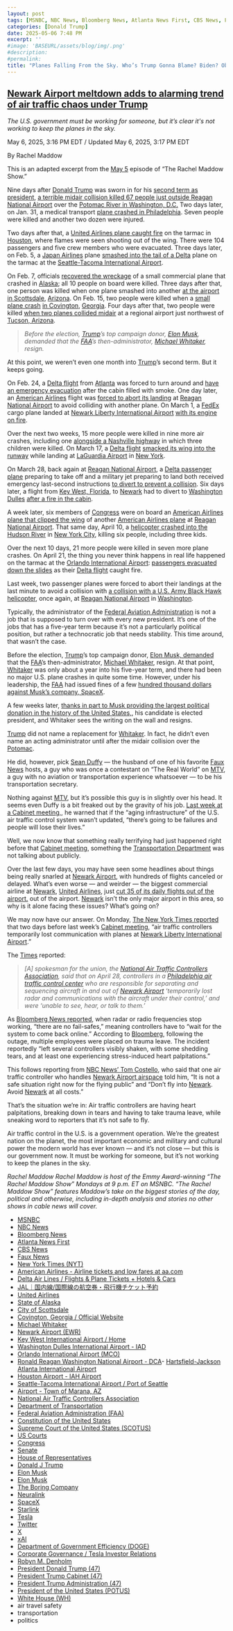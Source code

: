 ```yaml
---
layout: post
tags: [MSNBC, NBC News, Bloomberg News, Atlanta News First, CBS News, Faux News, New York Times (NYT), American Airlines - Airline tickets and low fares at aa.com, Delta Air Lines / Flights & Plane Tickets + Hotels & Cars, JAL｜国内線/国際線の航空券・飛行機チケット予約, United Airlines, State of Alaska, City of Scottsdale, Covington Georgia / Official Website, Michael Whitaker, Newark Airport (EWR), Key West International Airport / Home, Washington Dulles International Airport - IAD, Orlando International Airport (MCO), Ronald Reagan Washington National Airport - DCA- Hartsfield-Jackson Atlanta International Airport, Houston Airport - IAH Airport, Seattle-Tacoma International Airport / Port of Seattle, Airport - Town of Marana AZ, National Air Traffic Controllers Association, Department of Transportation, Federal Aviation Administration (FAA), Constitution of the United States, Supreme Court of the United States (SCOTUS), US Courts, Congress, Senate, House of Representatives, Donald J Trump, Elon Musk, Elon Musk, The Boring Company, Neuralink, SpaceX, Starlink, Tesla, Twitter, X, xAI, Department of Government Efficiency (DOGE), Corporate Governance / Tesla Investor Relations, Robyn M. Denholm, President Donald Trump (47), President Trump Cabinet (47), President Trump Administration (47), President of the United States (POTUS), White House (WH), air travel safety, transportation, politics]
categories: [Donald Trump]
date: 2025-05-06 7:48 PM
excerpt: ''
#image: 'BASEURL/assets/blog/img/.png'
#description:
#permalink:
title: "Planes Falling From the Sky. Who’s Trump Gonna Blame? Biden? Obama? DEI?"
---
```



## [Newark Airport meltdown adds to alarming trend of air traffic chaos under Trump](https://www.msnbc.com/rachel-maddow-show/maddowblog/newark-airport-meltdown-air-traffic-chaos-trump-rcna205117)

*The U.S. government must be working for someone, but it’s clear it's not working to keep the planes in the sky.*

May 6, 2025, 3:16 PM EDT / Updated May 6, 2025, 3:17 PM EDT

By Rachel Maddow

This is an adapted excerpt from the [May 5](https://www.msnbc.com/rachel-maddow-show) episode of “The Rachel Maddow Show.”

Nine days after [Donald Trump](https://www.msnbc.com/donald-trump) was sworn in for his [second term as president](https://www.whitehouse.gov/administration/donald-j-trump/), [a terrible midair collision killed 67 people just outside Reagan National Airport](https://www.msnbc.com/opinion/msnbc-opinion/trump-plane-crash-dc-faa-airport-safety-rcna190034) over the [Potomac River in Washington, D.C.](https://www.flyreagan.com/) Two days later, on Jan. 31, a medical transport [plane crashed in Philadelphia](https://www.msnbc.com/msnbc/watch/breaking-small-plane-with-six-on-board-crashes-in-northeast-philadelphia-230835781649). Seven people were killed and another two dozen were injured.

Two days after that, a [United Airlines plane caught fire](https://www.fox26houston.com/news/united-plane-catches-fire-houstons-bush-airport-pas) on the tarmac in [Houston](https://www.airport-houston.com/#google_vignette), where flames were seen shooting out of the wing. There were 104 passengers and five crew members who were evacuated. Three days later, on Feb. 5, a [Japan Airlines](https://www.jal.co.jp/jp/ja/) plane [smashed into the tail of a Delta](https://www.seattletimes.com/seattle-news/japan-airlines-plane-strikes-parked-delta-plane-at-seatac-airport/) plane on the tarmac at the [Seattle-Tacoma International Airport](https://www.portseattle.org/sea-tac).

On Feb. 7, officials [recovered the wreckage](https://www.cbsnews.com/news/plane-missing-alaska-10-on-board-nome/) of a small commercial plane that crashed in [Alaska](https://alaska.gov/); all 10 people on board were killed. Three days after that, one person was killed when one plane smashed into another [at the airport in Scottsdale](https://www.nbcnews.com/news/us-news/scottsdale-airport-plane-crash-rcna191601), [Arizona](https://www.scottsdaleaz.gov/). On Feb. 15, two people were killed when a [small plane crash](https://www.atlantanewsfirst.com/2025/02/16/2-killed-newton-county-plane-crash/) [in Covington](https://www.atlantanewsfirst.com/2025/02/16/2-killed-newton-county-plane-crash/), [Georgia](https://cityofcovington.org/). Four days after that, two people were killed [when two planes collided midair](https://www.nbcnews.com/news/us-news/aircraft-collision-arizona-airport-leaves-least-1-person-dead-rcna192843) at a regional airport just northwest of [Tucson, Arizona](https://www.maranaaz.gov/Departments/Airport).

> *Before the election, [Trump](https://www.donaldjtrump.com/)’s top campaign donor, [Elon Musk](https://ir.tesla.com/corporate/elon-musk), demanded that the [FAA](https"//www.faa.gov/)’s then-administrator, [Michael Whitaker](https://www.linkedin.com/in/michael-whitaker-14329828/), resign.*

At this point, we weren’t even one month into [Trump](https://www.donaldjtrump.com/)’s second term. But it keeps going.

On Feb. 24, a [Delta flight](https://www.delta.com/) from [Atlanta](https://www.atl.com/) was forced to turn around and [have an emergency evacuation](https://www.nbcnews.com/nightly-news/video/delta-flight-makes-emergency-landing-after-haze-reported-in-cabin-232816197733) after the cabin filled with smoke. One day later, an [American Airlines](https://www.aa.com/) flight was [forced to abort its landing](https://www.cbsnews.com/boston/news/american-airlines-flight-boston-dc-aborted-landing/) at [Reagan National Airport](https://www.flyreagan.com/) to avoid colliding with another plane. On March 1, a [FedEx](https://www.fedex.com/) cargo plane landed at [Newark Liberty International Airport](https://www.airport-ewr.com/newark) [with its engine on fire](https://www.nytimes.com/2025/03/01/nyregion/fedex-plane-explosion-fire-newark-nj.html).

Over the next two weeks, 15 more people were killed in nine more air crashes, including one [alongside a Nashville highway](https://www.nbcnews.com/news/us-news/3-children-5-dead-small-plane-crash-nashville-highway-rcna141892) in which three children were killed. On March 17, a [Delta flight](https://www.delta.com=) [smacked its wing into the runway](https://www.nbcnews.com/news/us-news/plane-wing-hits-runway-landing-attempt-new-york-laguardia-airport-rcna196830) while landing at [LaGuardia Airport](https://www.laguardia-airport.com/#google_vignette) in [New York](https://www.nyc.gov/).

On March 28, back again at [Reagan National Airport](https://www.flyreagan.com/), a [Delta passenger plane](https://www.delta.com/) preparing to take off and a military jet preparing to land both received emergency last-second instructions [to divert to prevent a collision](https://www.npr.org/2025/03/29/nx-s1-5344430/delta-plane-dca-close-call-air-force). Six days later, a flight from [Key West, Florida](https://eyw.com/), to [Newark](https://www.airport-ewr.com/newark) had to divert to [Washington Dulles](https://www.flydulles.com/) [after a fire in the cabin](https://www.reuters.com/business/aerospace-defense/faa-investigate-after-fire-reported-cabin-united-airlines-boeing-flight-2025-04-03/).

A week later, six members of [Congress](https://www.congress.gov/) were on board an [American Airlines plane that clipped the wing](https://www.nbcnews.com/news/us-news/plane-5-house-members-clipped-aircraft-taxiway-dcs-reagan-national-air-rcna200692) of another [American Airlines plane](https://www.aa.com/) at [Reagan National Airport](https://www.flyreagan.com/). That same day, April 10, a [helicopter crashed into the Hudson River](https://www.nbcnews.com/video/special-report-helicopter-crashes-into-hudson-river-in-new-york-city-237062213965) in [New York City](https://www.nyc.gov/), killing six people, including three kids.

Over the next 10 days, 21 more people were killed in seven more plane crashes. On April 21, the thing you never think happens in real life happened on the tarmac at the [Orlando International Airport](https://flymco.com/): [passengers evacuated down the slides](https://www.cnn.com/2025/04/21/travel/passengers-evacuate-on-orlando-tarmac-after-engine-fire) as their [Delta flight](https://www.delta.com/) caught fire.

Last week, two passenger planes were forced to abort their landings at the last minute to avoid a collision with [a collision with a U.S. Army Black Hawk helicopter](https://www.npr.org/2025/05/03/nx-s1-5385802/dca-army-black-hawk-helicopter-airlines-abort-landings), once again, at [Reagan National Airport](https://www.flyreagan.com/) in [Washington](https://dc.gov/).

Typically, the administrator of the [Federal Aviation Administration](https://www.faa.gov/) is not a job that is supposed to turn over with every new president. It’s one of the jobs that has a five-year term because it’s not a particularly political position, but rather a technocratic job that needs stability. This time around, that wasn’t the case.

Before the election, [Trump](https://www.donaldjtrump.com_)’s top campaign donor, [Elon Musk, demanded](https://x.com/elonmusk/status/1838978117072805999) that the [FAA](https://www.faa.gov/)’s then-administrator, [Michael Whitaker](https://www.linkedin.com/in/michael-whitaker-14329828/), resign. At that point, [Whitaker](https://www.linkedin.com/in/michael-whitaker-14329828/) was only about a year into his five-year term, and there had been no major U.S. plane crashes in quite some time. However, under his leadership, the [FAA](https://www.faa.gov/) had issued fines of a few [hundred thousand dollars against Musk’s company, SpaceX](https://www.faa.gov/newsroom/faa-proposes-633009-civil-penalties-against-spacex).

A few weeks later, [thanks in part to Musk providing the largest political donation in the history of the United States,](https://www.msnbc.com/top-stories/latest/elon-musk-trump-donations-2024-election-rcna183231), his candidate is elected president, and Whitaker sees the writing on the wall and resigns.

[Trump](https://www.donaldjtrump.com/) did not name a replacement for [Whitaker](https://www.linkedin.com/in/michael-whitaker-14329828/). In fact, he didn’t even name an acting administrator until after the midair collision over the [Potomac](https://www.flyrea). 

He did, however, pick [Sean Duffy](https://www.nbcnews.com/politics/donald-trump/trump-names-sean-duffy-pick-transportation-secretary-rcna180712) — the husband of one of his favorite [Faux News](https://www.foxnews.com/) hosts, a guy who was once a contestant on “The Real World” on [MTV](https://www.mtv.com/), a guy with no aviation or transportation experience whatsoever — to be his transportation secretary. 

Nothing against [MTV](https://www.mtv.com/), but it’s possible this guy is in slightly over his head. It seems even Duffy is a bit freaked out by the gravity of his job. [Last week at a Cabinet meeting,](https://www.flyingmag.com/very-obsolete-trump-calls-for-total-overhaul-of-atc-system/), he warned that if the “aging infrastructure” of the U.S. air traffic control system wasn’t updated, “there’s going to be failures and people will lose their lives.”

Well, we now know that something really terrifying had just happened right before that [Cabinet meeting](https://www.whitehouse.gov/administration/the-cabinet/), something the [Transportation Department](https://www.usa.gov/agency-index#T) was not talking about publicly.

Over the last few days, you may have seen some headlines about things being really snarled at [Newark Airport](https://www.airport-ewr.com/newark), with hundreds of flights canceled or delayed. What’s even worse — and weirder — the biggest commercial airline at [Newark](https://www.airport-ewr.com/newark), [United Airlines](https://www.united.com/en/us), just [cut 35 of its daily flights out of the airport.](https://apnews.com/article/newark-airport-flight-delays-cancellations-united-d0f8a2fbc8844a05ab9e7d577922c141) out of the airport. [Newark](https://www.airport-ewr.com/newark) isn’t the only major airport in this area, so why is it alone facing these issues? What’s going on?

We may now have our answer. On Monday, [The New York Times reported](https://www.nytimes.com/2025/05/05/nyregion/newark-airport-delays-disruptions-issues.html) that two days before last week’s [Cabinet meeting](https://www.whitehouse.gov/administration/the-cabinet/), “air traffic controllers temporarily lost communication with planes at [Newark Liberty International Airport](https://www.airport-ewr.com/newark).”

The [Times](https;//www.nytimes.com/) reported: 

> *[A] spokesman for the union, the [National Air Traffic Controllers Association](https://www.natca.org/), said that on April 28, controllers in a [Philadelphia air traffic control center](https://www.faa.gov/about/office_org/headquarters_offices/ato/service_units/air_traffic_services/tracon) who are responsible for separating and sequencing aircraft in and out of [Newark Airport](https://www.airport-ewr.com/newark) ‘temporarily lost radar and communications with the aircraft under their control,’ and were ‘unable to see, hear, or talk to them.’*

As [Bloomberg News reported](https://www.bloomberg.com/news/articles/2025-05-05/newark-radar-loss-left-controllers-guiding-blind-for-90-seconds), when radar or radio frequencies stop working, “there are no fail-safes,” meaning controllers have to “wait for the system to come back online.” According to [Bloomberg](https://www.bloomberg.com/), following the outage, multiple employees were placed on trauma leave. The incident reportedly “left several controllers visibly shaken, with some shedding tears, and at least one experiencing stress-induced heart palpitations.” 

This follows reporting from [NBC News’ Tom Costello](https://www.youtube.com/watch?v=6imFdANFXl8&t=2s), who said that one air traffic controller who handles [Newark Airport airspace](https://www.airport-ewr.com/newark) told him, “It is not a safe situation right now for the flying public” and “Don’t fly into [Newark](https://www.airport-ewr.com/newark). Avoid [Newark](https://www.airport-ewr.com/newark) at all costs.”

That’s the situation we’re in: Air traffic controllers are having heart palpitations, breaking down in tears and having to take trauma leave, while sneaking word to reporters that it’s not safe to fly.

Air traffic control in the U.S. is a government operation. We’re the greatest nation on the planet, the most important economic and military and cultural power the modern world has ever known — and it’s not close — but this is our government now. It must be working for someone, but it’s not working to keep the planes in the sky.

*Rachel Maddow*
*Rachel Maddow is host of the Emmy Award-winning “The Rachel Maddow Show” Mondays at 9 p.m. ET on MSNBC. “The Rachel Maddow Show” features Maddow’s take on the biggest stories of the day, political and otherwise, including in-depth analysis and stories no other shows in cable news will cover.*

- [MSNBC](https://www.msnbc.com/)
- [NBC News](https://www.nbcnews.com/)
- [Bloomberg News](https://www.bloomberg.com/)
- [Atlanta News First](https://www.atlantanewsfirst.com/)
- [CBS News](https://www.cbsnews.com/)
- [Faux News](https://www.foxnews.com/)
- [New York Times (NYT)](https://www.nytimes.com/)
- [American Airlines - Airline tickets and low fares at aa.com](https://www.aa.com/homePage.do)
- [Delta Air Lines / Flights & Plane Tickets + Hotels & Cars](https://www.delta.com/)
- [JAL｜国内線/国際線の航空券・飛行機チケット予約](https://www.jal.co.jp/jp/ja/)
- [United Airlines](https://www.united.com/en/us)
- [State of Alaska](https://alaska.gov/)
- [City of Scottsdale](https://www.scottsdaleaz.gov/)
- [Covington, Georgia / Official Website](https://cityofcovington.org/)
- [Michael Whitaker](https://www.linkedin.com/in/michael-whitaker-14329828/)
- [Newark Airport (EWR)](https://www.airport-ewr.com/newark)
- [Key West International Airport / Home](https://eyw.com/)
- [Washington Dulles International Airport - IAD](https://www.flydulles.com/)
- [Orlando International Airport (MCO)](https://flymco.com/)
- [Ronald Reagan Washington National Airport - DCA](https://www.flyreagan.com/)- [Hartsfield-Jackson Atlanta International Airport](https://www.atl.com/)
- [Houston Airport - IAH Airport](https://www.airport-houston.com/)
- [Seattle-Tacoma International Airport / Port of Seattle](https://www.portseattle.org/sea-tac)
- [Airport - Town of Marana, AZ](https://www.maranaaz.gov/Departments/Airport)
- [National Air Traffic Controllers Association](https://www.natca.org/)
- [Department of Transportation](https://www.transportation.gov/) 
- [Federal Aviation Administration (FAA)](https://www.faa.gov/)
- [Constitution of the United States](https://constitution.congress.gov/)
- [Supreme Court of the United States (SCOTUS)](https://www.supremecourt.gov/)
- [US Courts](https://www.uscourts.gov/)
- [Congress](https://www.congress.gov/)
- [Senate](https://www.senate.gov/)
- [House of Representatives](https://www.house.gov/)
- [Donald J Trump](https://www.donaldjtrump.com/)
- [Elon Musk](https://ir.tesla.com/corporate/elon-musk)
- [Elon Musk](https://x.com/elonmusk/)
- [The Boring Company](https://www.boringcompany.com/)
- [Neuralink](https://neuralink.com/)
- [SpaceX](https://www.spacex.com/)
- [Starlink](https://www.starlink.com/)
- [Tesla](https://www.tesla.com/)
- [Twitter](https://twitter.com/)
- [ X ](https://x.com/)
- [xAI](https://x.ai/) 
- [Department of Government Efficiency (DOGE)](https://www.doge.gov/)
- [Corporate Governance / Tesla Investor Relations](https://ir.tesla.com/corporate)
- [Robyn M.  Denholm](https://ir.tesla.com/corporate/robyn-m-denholm)
- [President Donald Trump (47)](https://www.whitehouse.gov/administration/donald-j-trump/)
- [President Trump Cabinet (47)](https://www.whitehouse.gov/administration/the-cabinet)
- [President Trump Administration (47)](https://www.whitehouse.gov/administration/)
- [President of the United States (POTUS)](https://www.whitehouse.gov/)
- [White House (WH)](https://www.whitehouse.gov/)
- air travel safety 
- transportation 
- politics 

